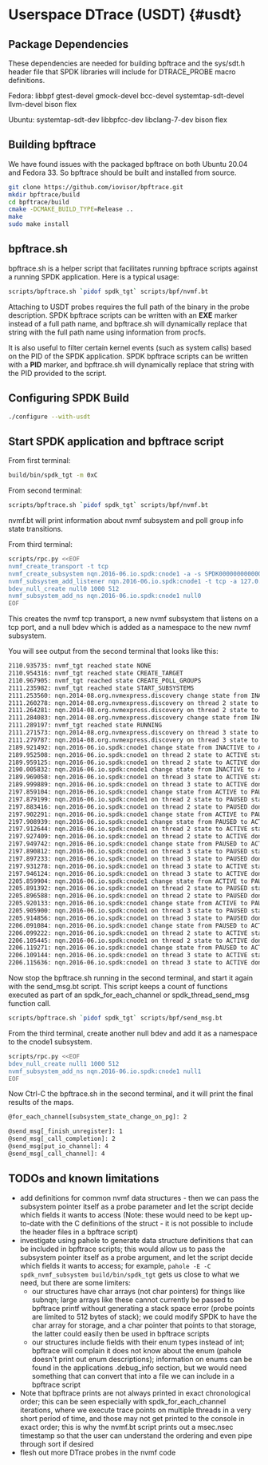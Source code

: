 # Userspace DTrace (USDT) {#usdt}

## Package Dependencies

These dependencies are needed for building bpftrace and
the sys/sdt.h header file that SPDK libraries will include
for DTRACE_PROBE macro definitions.

Fedora:
libbpf
gtest-devel
gmock-devel
bcc-devel
systemtap-sdt-devel
llvm-devel
bison
flex

Ubuntu:
systemtap-sdt-dev
libbpfcc-dev
libclang-7-dev
bison
flex

## Building bpftrace

We have found issues with the packaged bpftrace on both Ubuntu 20.04
and Fedora 33.  So bpftrace should be built and installed from source.

```bash
git clone https://github.com/iovisor/bpftrace.git
mkdir bpftrace/build
cd bpftrace/build
cmake -DCMAKE_BUILD_TYPE=Release ..
make
sudo make install
```

## bpftrace.sh

bpftrace.sh is a helper script that facilitates running bpftrace scripts
against a running SPDK application.  Here is a typical usage:

```bash
scripts/bpftrace.sh `pidof spdk_tgt` scripts/bpf/nvmf.bt
```

Attaching to USDT probes requires the full path of the binary in the
probe description. SPDK bpftrace scripts can be written with an __EXE__
marker instead of a full path name, and bpftrace.sh will dynamically
replace that string with the full path name using information from procfs.

It is also useful to filter certain kernel events (such as system calls)
based on the PID of the SPDK application.  SPDK bpftrace scripts can be
written with a __PID__ marker, and bpftrace.sh will dynamically replace
that string with the PID provided to the script.

## Configuring SPDK Build

```bash
./configure --with-usdt
```

## Start SPDK application and bpftrace script

From first terminal:

```bash
build/bin/spdk_tgt -m 0xC
```

From second terminal:

```bash
scripts/bpftrace.sh `pidof spdk_tgt` scripts/bpf/nvmf.bt
```

nvmf.bt will print information about nvmf subsystem and poll
group info state transitions.

From third terminal:

```bash
scripts/rpc.py <<EOF
nvmf_create_transport -t tcp
nvmf_create_subsystem nqn.2016-06.io.spdk:cnode1 -a -s SPDK00000000000001 -m 10
nvmf_subsystem_add_listener nqn.2016-06.io.spdk:cnode1 -t tcp -a 127.0.0.1 -s 4420
bdev_null_create null0 1000 512
nvmf_subsystem_add_ns nqn.2016-06.io.spdk:cnode1 null0
EOF
```

This creates the nvmf tcp transport, a new nvmf subsystem that listens on a tcp
port, and a null bdev which is added as a namespace to the new nvmf subsystem.

You will see output from the second terminal that looks like this:

```bash
2110.935735: nvmf_tgt reached state NONE
2110.954316: nvmf_tgt reached state CREATE_TARGET
2110.967905: nvmf_tgt reached state CREATE_POLL_GROUPS
2111.235982: nvmf_tgt reached state START_SUBSYSTEMS
2111.253560: nqn.2014-08.org.nvmexpress.discovery change state from INACTIVE to ACTIVE start
2111.260278: nqn.2014-08.org.nvmexpress.discovery on thread 2 state to ACTIVE start
2111.264281: nqn.2014-08.org.nvmexpress.discovery on thread 2 state to ACTIVE done
2111.284083: nqn.2014-08.org.nvmexpress.discovery change state from INACTIVE to ACTIVE done
2111.289197: nvmf_tgt reached state RUNNING
2111.271573: nqn.2014-08.org.nvmexpress.discovery on thread 3 state to ACTIVE start
2111.279787: nqn.2014-08.org.nvmexpress.discovery on thread 3 state to ACTIVE done
2189.921492: nqn.2016-06.io.spdk:cnode1 change state from INACTIVE to ACTIVE start
2189.952508: nqn.2016-06.io.spdk:cnode1 on thread 2 state to ACTIVE start
2189.959125: nqn.2016-06.io.spdk:cnode1 on thread 2 state to ACTIVE done
2190.005832: nqn.2016-06.io.spdk:cnode1 change state from INACTIVE to ACTIVE done
2189.969058: nqn.2016-06.io.spdk:cnode1 on thread 3 state to ACTIVE start
2189.999889: nqn.2016-06.io.spdk:cnode1 on thread 3 state to ACTIVE done
2197.859104: nqn.2016-06.io.spdk:cnode1 change state from ACTIVE to PAUSED start
2197.879199: nqn.2016-06.io.spdk:cnode1 on thread 2 state to PAUSED start
2197.883416: nqn.2016-06.io.spdk:cnode1 on thread 2 state to PAUSED done
2197.902291: nqn.2016-06.io.spdk:cnode1 change state from ACTIVE to PAUSED done
2197.908939: nqn.2016-06.io.spdk:cnode1 change state from PAUSED to ACTIVE start
2197.912644: nqn.2016-06.io.spdk:cnode1 on thread 2 state to ACTIVE start
2197.927409: nqn.2016-06.io.spdk:cnode1 on thread 2 state to ACTIVE done
2197.949742: nqn.2016-06.io.spdk:cnode1 change state from PAUSED to ACTIVE done
2197.890812: nqn.2016-06.io.spdk:cnode1 on thread 3 state to PAUSED start
2197.897233: nqn.2016-06.io.spdk:cnode1 on thread 3 state to PAUSED done
2197.931278: nqn.2016-06.io.spdk:cnode1 on thread 3 state to ACTIVE start
2197.946124: nqn.2016-06.io.spdk:cnode1 on thread 3 state to ACTIVE done
2205.859904: nqn.2016-06.io.spdk:cnode1 change state from ACTIVE to PAUSED start
2205.891392: nqn.2016-06.io.spdk:cnode1 on thread 2 state to PAUSED start
2205.896588: nqn.2016-06.io.spdk:cnode1 on thread 2 state to PAUSED done
2205.920133: nqn.2016-06.io.spdk:cnode1 change state from ACTIVE to PAUSED done
2205.905900: nqn.2016-06.io.spdk:cnode1 on thread 3 state to PAUSED start
2205.914856: nqn.2016-06.io.spdk:cnode1 on thread 3 state to PAUSED done
2206.091084: nqn.2016-06.io.spdk:cnode1 change state from PAUSED to ACTIVE start
2206.099222: nqn.2016-06.io.spdk:cnode1 on thread 2 state to ACTIVE start
2206.105445: nqn.2016-06.io.spdk:cnode1 on thread 2 state to ACTIVE done
2206.119271: nqn.2016-06.io.spdk:cnode1 change state from PAUSED to ACTIVE done
2206.109144: nqn.2016-06.io.spdk:cnode1 on thread 3 state to ACTIVE start
2206.115636: nqn.2016-06.io.spdk:cnode1 on thread 3 state to ACTIVE done
```

Now stop the bpftrace.sh running in the second terminal, and start
it again with the send_msg.bt script.  This script keeps a count of
functions executed as part of an spdk_for_each_channel or
spdk_thread_send_msg function call.

```bash
scripts/bpftrace.sh `pidof spdk_tgt` scripts/bpf/send_msg.bt
```

From the third terminal, create another null bdev and add it as a
namespace to the cnode1 subsystem.

```bash
scripts/rpc.py <<EOF
bdev_null_create null1 1000 512
nvmf_subsystem_add_ns nqn.2016-06.io.spdk:cnode1 null1
EOF
```

Now Ctrl-C the bpftrace.sh in the second terminal, and it will
print the final results of the maps.

```bash
@for_each_channel[subsystem_state_change_on_pg]: 2

@send_msg[_finish_unregister]: 1
@send_msg[_call_completion]: 2
@send_msg[put_io_channel]: 4
@send_msg[_call_channel]: 4
```

## TODOs and known limitations

- add definitions for common nvmf data structures - then we can pass the subsystem pointer
  itself as a probe parameter and let the script decide which fields it wants to access
  (Note: these would need to be kept up-to-date with the C definitions of the struct - it is
  not possible to include the header files in a bpftrace script)
- investigate using pahole to generate data structure definitions that can be included in
  bpftrace scripts; this would allow us to pass the subsystem pointer itself as a probe
  argument, and let the script decide which fields it wants to access; for example,
  `pahole -E -C spdk_nvmf_subsystem build/bin/spdk_tgt` gets us close to what we need,
  but there are some limiters:
  - our structures have char arrays (not char pointers) for things like subnqn; large
    arrays like these cannot currently be passed to bpftrace printf without generating
    a stack space error (probe points are limited to 512 bytes of stack); we could
    modify SPDK to have the char array for storage, and a char pointer that points to
    that storage, the latter could easily then be used in bpftrace scripts
  - our structures include fields with their enum types instead of int; bpftrace will
    complain it does not know about the enum (pahole doesn't print out enum
    descriptions); information on enums can be found in the applications .debug_info
    section, but we would need something that can convert that into a file we can
    include in a bpftrace script
- Note that bpftrace prints are not always printed in exact chronological order; this can
  be seen especially with spdk_for_each_channel iterations, where we execute trace points
  on multiple threads in a very short period of time, and those may not get printed to the
  console in exact order; this is why the nvmf.bt script prints out a msec.nsec timestamp
  so that the user can understand the ordering and even pipe through sort if desired
- flesh out more DTrace probes in the nvmf code
